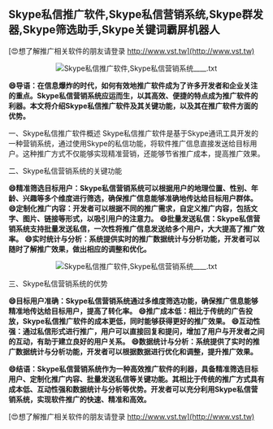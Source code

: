 ## **Skype私信推广软件,Skype私信营销系统,Skype群发器,Skype筛选助手,Skype关键词霸屏机器人**

[😍想了解推广相关软件的朋友请登录 http://www.vst.tw](http://www.vst.tw)

 <center><img src="https://vst.tw/MP4/tuiguang/png/4.png" alt="Skype私信推广软件,Skype私信营销系统____.txt"></center>

**😄导语：在信息爆炸的时代，如何有效地推广软件成为了许多开发者和企业关注的重点。Skype私信营销系统应运而生，以其高效、便捷的特点成为推广软件的利器。本文将介绍Skype私信推广软件及其关键功能，以及其在推广软件方面的优势。**

一、Skype私信推广软件概述
Skype私信推广软件是基于Skype通讯工具开发的一种营销系统，通过使用Skype的私信功能，将软件推广信息直接发送给目标用户。这种推广方式不仅能够实现精准营销，还能够节省推广成本，提高推广效果。

二、Skype私信营销系统的关键功能

**😄精准筛选目标用户：Skype私信营销系统可以根据用户的地理位置、性别、年龄、兴趣等多个维度进行筛选，确保推广信息能够准确地传达给目标用户群体。**
**😄定制化推广内容：开发者可以根据不同的推广需求，自定义推广内容，包括文字、图片、链接等形式，以吸引用户的注意力。**
**😄批量发送私信：Skype私信营销系统支持批量发送私信，一次性将推广信息发送给多个用户，大大提高了推广效率。**
**😄实时统计与分析：系统提供实时的推广数据统计与分析功能，开发者可以随时了解推广效果，做出相应的调整和优化。**

 <center><img src="https://vst.tw/MP4/tuiguang/png/5.png" alt="Skype私信推广软件,Skype私信营销系统____.txt"></center>

三、Skype私信营销系统的优势

**😄目标用户准确：Skype私信营销系统通过多维度筛选功能，确保推广信息能够精准地传达给目标用户，提高了转化率。**
**😄推广成本低：相比于传统的广告投放，Skype私信推广软件的成本更低，同时能够获得更好的推广效果。**
**😄互动性强：通过私信形式进行推广，用户可以直接回复和提问，增加了用户与开发者之间的互动，有助于建立良好的用户关系。**
**😄数据统计与分析：系统提供了实时的推广数据统计与分析功能，开发者可以根据数据进行优化和调整，提升推广效果。**

**😄结语：Skype私信营销系统作为一种高效推广软件的利器，具备精准筛选目标用户、定制化推广内容、批量发送私信等关键功能。其相比于传统的推广方式具有成本低、互动性强和数据统计与分析等优势。开发者可以充分利用Skype私信营销系统，实现软件推广的快速、精准和高效。**

[😍想了解推广相关软件的朋友请登录 http://www.vst.tw](http://www.vst.tw)



